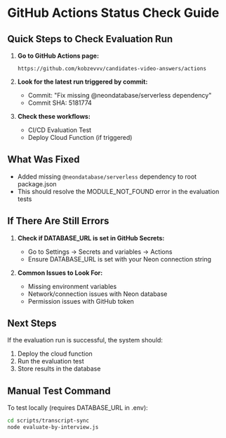# GitHub Actions Status Check Guide

## Quick Steps to Check Evaluation Run

1. **Go to GitHub Actions page:**
   ```
   https://github.com/kobzevvv/candidates-video-answers/actions
   ```

2. **Look for the latest run triggered by commit:**
   - Commit: "Fix missing @neondatabase/serverless dependency"
   - Commit SHA: 5181774

3. **Check these workflows:**
   - CI/CD Evaluation Test
   - Deploy Cloud Function (if triggered)

## What Was Fixed

- Added missing `@neondatabase/serverless` dependency to root package.json
- This should resolve the MODULE_NOT_FOUND error in the evaluation tests

## If There Are Still Errors

1. **Check if DATABASE_URL is set in GitHub Secrets:**
   - Go to Settings → Secrets and variables → Actions
   - Ensure DATABASE_URL is set with your Neon connection string

2. **Common Issues to Look For:**
   - Missing environment variables
   - Network/connection issues with Neon database
   - Permission issues with GitHub token

## Next Steps

If the evaluation run is successful, the system should:
1. Deploy the cloud function
2. Run the evaluation test
3. Store results in the database

## Manual Test Command

To test locally (requires DATABASE_URL in .env):
```bash
cd scripts/transcript-sync
node evaluate-by-interview.js
```